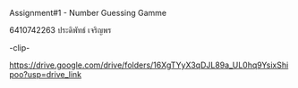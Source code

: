 Assignment#1 - Number Guessing Gamme


6410742263 ประดิพัทธ์ เจริญพร

-clip-


https://drive.google.com/drive/folders/16XgTYyX3qDJL89a_UL0hq9YsixShipoo?usp=drive_link
